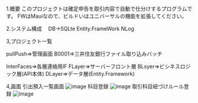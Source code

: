 1.概要
このプロジェクトは確定申告を取引内容で自動で仕分けするプログラムです。
FWはMauiなので、ビルドいはユニバーサルの機能を拡張してください。

2.システム構成
　DB->SQLte
  Entity.FrameWork
  NLog

3,プロジェクト一覧

pullPush=>管理画面
B0001=>三井住友銀行ファイル取り込みバッチ

InterFaces=>各層連絡用IF
FLayer=>サーバーフロント層
BLsyer=>ビシネスロジック層(API本体)
DLayer=>データ層(Entity.Framework)


4,画面
引出預入一覧画面
![image](https://github.com/SazanamiInko/PullPush/assets/144433203/e433cba2-dbc3-4fa3-a972-77db44d4e090)
科目登録
![image](https://github.com/SazanamiInko/PullPush/assets/144433203/46625aa9-4de5-445d-93c5-b51b73c5e4a2)
取引科目紐づけルール登録
![image](https://github.com/SazanamiInko/PullPush/assets/144433203/345fc04c-09e1-4c7b-9166-1b78ac97a532)

